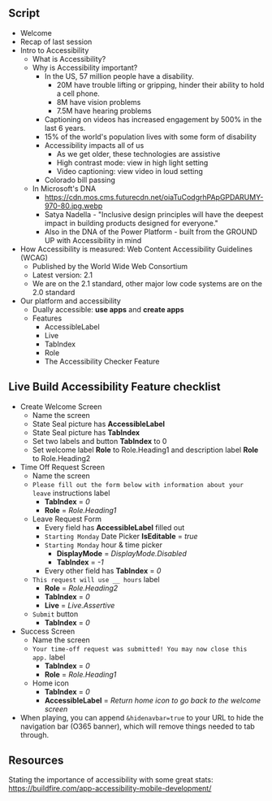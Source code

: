 ## Script
- Welcome
- Recap of last session
- Intro to Accessibility
    - What is Accessibility?
    - Why is Accessibility important?
        - In the US, 57 million people have a disability.
            - 20M have trouble lifting or gripping, hinder their ability to hold a cell phone.
            - 8M have vision problems
            - 7.5M have hearing problems
        - Captioning on videos has increased engagement by 500% in the last 6 years.
        - 15% of the world's population lives with some form of disability
        - Accessibility impacts all of us
            - As we get older, these technologies are assistive
            - High contrast mode: view in high light setting
            - Video captioning: view video in loud setting
        - Colorado bill passing
    - In Microsoft's DNA
        - https://cdn.mos.cms.futurecdn.net/oiaTuCodgrhPApGPDARUMY-970-80.jpg.webp
        - Satya Nadella - "Inclusive design principles will have the deepest impact in building products designed for everyone."
        - Also in the DNA of the Power Platform - built from the GROUND UP with Accessibility in mind
- How Accessibility is measured: Web Content Accessibility Guidelines (WCAG)
    - Published by the World Wide Web Consortium
    - Latest version: 2.1
    - We are on the 2.1 standard, other major low code systems are on the 2.0 standard
- Our platform and accessibility
    - Dually accessible: **use apps** and **create apps**
    - Features
        - AccessibleLabel
        - Live
        - TabIndex
        - Role
        - The Accessibility Checker Feature


## Live Build Accessibility Feature checklist
- Create Welcome Screen
    - Name the screen
    - State Seal picture has **AccessibleLabel**
    - State Seal picture has **TabIndex**
    - Set two labels and button **TabIndex** to 0
    - Set welcome label **Role** to Role.Heading1 and description label **Role** to Role.Heading2
- Time Off Request Screen
    - Name the screen
    - `Please fill out the form below with information about your leave` instructions label
        - **TabIndex** = *0*
        - **Role** = *Role.Heading1*
    - Leave Request Form
        - Every field has **AccessibleLabel** filled out
        - `Starting Monday` Date Picker **IsEditable** = *true*
        - `Starting Monday` hour & time picker
            - **DisplayMode** = *DisplayMode.Disabled*
            - **TabIndex** = *-1*
        - Every other field has **TabIndex** = *0*
    - `This request will use __ hours` label
        - **Role** = *Role.Heading2*
        - **TabIndex** = *0*
        - **Live** = *Live.Assertive*
    - `Submit` button
        - **TabIndex** = *0*
- Success Screen
    - Name the screen
    - `Your time-off request was submitted! You may now close this app.` label
        - **TabIndex** = *0*
        - **Role** = *Role.Heading1*
    - Home icon
        - **TabIndex** = *0*
        - **AccessibleLabel** = *Return home icon to go back to the welcome screen*
- When playing, you can append `&hidenavbar=true` to your URL to hide the navigation bar (O365 banner), which will remove things needed to tab through.




## Resources
Stating the importance of accessibility with some great stats: https://buildfire.com/app-accessibility-mobile-development/